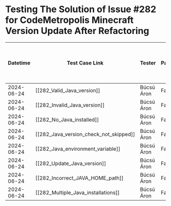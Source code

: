 # Testing The Solution of Issue #282 for CodeMetropolis Minecraft Version Update After Refactoring

| Datetime   | Test Case Link                                                    | Tester     | Passed/Failed | Links to issues (if a bug is found) | Consequences (if the test case needs to be fixed) |
|------------|-------------------------------------------------------------------|------------|---------------|-------------------------------------|---------------------------------------------------|
| 2024-06-24 | [[282_Valid_Java_version]]                                        | Búcsú Áron | Failed        |                                     |                                                   |
| 2024-06-24 | [[282_Invalid_Java_version]]                                      | Búcsú Áron | Failed        |                                     |                                                   |
| 2024-06-24 | [[282_No_Java_installed]]                                         | Búcsú Áron | Failed        |                                     |                                                   |
| 2024-06-24 | [[282_Java_version_check_not_skipped]]                            | Búcsú Áron | Failed        |                                     |                                                   |
| 2024-06-24 | [[282_Java_environment_variable]]                                 | Búcsú Áron | Failed        |                                     |                                                   |
| 2024-06-24 | [[282_Update_Java_version]]                                       | Búcsú Áron | Failed        |                                     |                                                   |
| 2024-06-24 | [[282_Incorrect_JAVA_HOME_path]]                                  | Búcsú Áron | Failed        |                                     |                                                   |
| 2024-06-24 | [[282_Multiple_Java_installations]]                               | Búcsú Áron | Failed        |                                     |                                                   |
